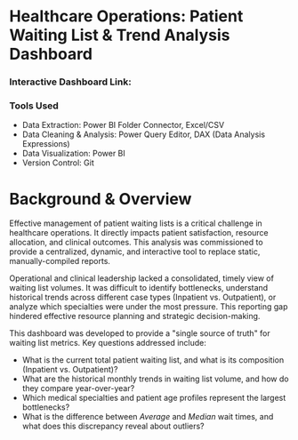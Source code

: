 # Healthcare Operations: Patient Waiting List & Trend Analysis Dashboard
### Interactive Dashboard Link: <a><a/>

### Tools Used
- Data Extraction: Power BI Folder Connector, Excel/CSV
- Data Cleaning & Analysis: Power Query Editor, DAX (Data Analysis Expressions)
- Data Visualization: Power BI
- Version Control: Git

# Background & Overview
Effective management of patient waiting lists is a critical challenge in healthcare operations. It directly impacts patient satisfaction, resource allocation, and clinical outcomes. This analysis was commissioned to provide a centralized, dynamic, and interactive tool to replace static, manually-compiled reports.

Operational and clinical leadership lacked a consolidated, timely view of waiting list volumes. It was difficult to identify bottlenecks, understand historical trends across different case types (Inpatient vs. Outpatient), or analyze which specialties were under the most pressure. This reporting gap hindered effective resource planning and strategic decision-making.

This dashboard was developed to provide a "single source of truth" for waiting list metrics. Key questions addressed include:
- What is the current total patient waiting list, and what is its composition (Inpatient vs. Outpatient)?
- What are the historical monthly trends in waiting list volume, and how do they compare year-over-year?
- Which medical specialties and patient age profiles represent the largest bottlenecks?
- What is the difference between $Average$ and $Median$ wait times, and what does this discrepancy reveal about outliers?
